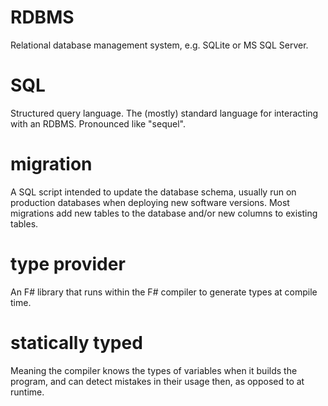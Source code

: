 # RDBMS

Relational database management system, e.g. SQLite or MS SQL Server.

# SQL

Structured query language. The (mostly) standard language for interacting with an RDBMS. Pronounced like "sequel".

# migration

A SQL script intended to update the database schema, usually run on production databases when deploying new software
versions. Most migrations add new tables to the database and/or new columns to existing tables.

# type provider

An F# library that runs within the F# compiler to generate types at compile time.

# statically typed

Meaning the compiler knows the types of variables when it builds the program, and can detect mistakes in their usage
then, as opposed to at runtime.

